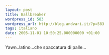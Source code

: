 ```yaml
---
layout: post
title: Ballbreaker
wordpress_id: 583
wordpress_url: http://blog.andvari.it/?p=583
tags: italiano
date: 2005-11-01 10:50:25.000000000 +01:00
---
```

Yawn..latino...che spaccatura di palle...
